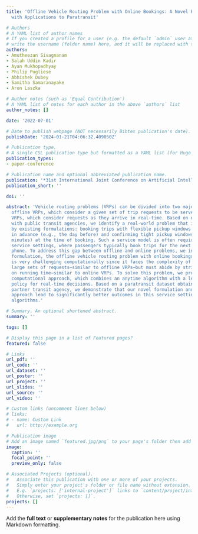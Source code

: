 ```yaml
---
title: 'Offline Vehicle Routing Problem with Online Bookings: A Novel Problem Formulation
  with Applications to Paratransit'

# Authors
# A YAML list of author names
# If you created a profile for a user (e.g. the default `admin` user at `content/authors/admin/`), 
# write the username (folder name) here, and it will be replaced with their full name and linked to their profile.
authors:
- Amutheezan Sivagnanam
- Salah Uddin Kadir
- Ayan Mukhopadhyay
- Philip Pugliese
- Abhishek Dubey
- Samitha Samaranayake
- Aron Laszka

# Author notes (such as 'Equal Contribution')
# A YAML list of notes for each author in the above `authors` list
author_notes: []

date: '2022-07-01'

# Date to publish webpage (NOT necessarily Bibtex publication's date).
publishDate: '2024-01-21T04:06:32.409050Z'

# Publication type.
# A single CSL publication type but formatted as a YAML list (for Hugo requirements).
publication_types:
- paper-conference

# Publication name and optional abbreviated publication name.
publication: '*31st International Joint Conference on Artificial Intelligence (IJCAI)*'
publication_short: ''

doi: ''

abstract: 'Vehicle routing problems (VRPs) can be divided into two major categories:
  offline VRPs, which consider a given set of trip requests to be served, and online
  VRPs, which consider requests as they arrive in real-time. Based on discussions
  with public transit agencies, we identify a real-world problem that is not addressed
  by existing formulations: booking trips with flexible pickup windows (e.g., 3 hours)
  in advance (e.g., the day before) and confirming tight pickup windows (e.g., 30
  minutes) at the time of booking. Such a service model is often required in paratransit
  service settings, where passengers typically book trips for the next day over the
  phone. To address this gap between offline and online problems, we introduce a novel
  formulation, the offline vehicle routing problem with online bookings. This problem
  is very challenging computationally since it faces the complexity of considering
  large sets of requests—similar to offline VRPs—but must abide by strict constraints
  on running time—similar to online VRPs. To solve this problem, we propose a novel
  computational approach, which combines an anytime algorithm with a learning-based
  policy for real-time decisions. Based on a paratransit dataset obtained from our
  partner transit agency, we demonstrate that our novel formulation and computational
  approach lead to significantly better outcomes in this service setting than existing
  algorithms.'

# Summary. An optional shortened abstract.
summary: ''

tags: []

# Display this page in a list of Featured pages?
featured: false

# Links
url_pdf: ''
url_code: ''
url_dataset: ''
url_poster: ''
url_project: ''
url_slides: ''
url_source: ''
url_video: ''

# Custom links (uncomment lines below)
# links:
# - name: Custom Link
#   url: http://example.org

# Publication image
# Add an image named `featured.jpg/png` to your page's folder then add a caption below.
image:
  caption: ''
  focal_point: ''
  preview_only: false

# Associated Projects (optional).
#   Associate this publication with one or more of your projects.
#   Simply enter your project's folder or file name without extension.
#   E.g. `projects: ['internal-project']` links to `content/project/internal-project/index.md`.
#   Otherwise, set `projects: []`.
projects: []
---
```


Add the **full text** or **supplementary notes** for the publication here using Markdown formatting.
